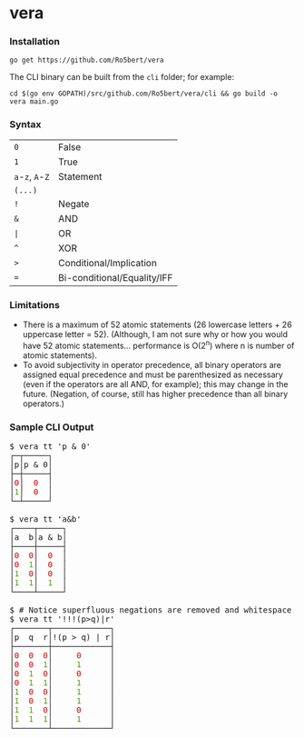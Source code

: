 # vera

### Installation
`go get https://github.com/Ro5bert/vera`

The CLI binary can be built from the `cli` folder; for example:
```
cd $(go env GOPATH)/src/github.com/Ro5bert/vera/cli && go build -o vera main.go
```

### Syntax

<table>
<tr> <td><code>0</code></td> <td>False</td> </tr>
<tr> <td><code>1</code></td> <td>True</td> </tr>
<tr> <td><code>a</code>-<code>z</code>, <code>A</code>-<code>Z</code></td> <td>Statement</td> </tr>
<tr> <td><code>(...)</code></td> <td></td> </tr>
<tr> <td><code>!</code></td> <td>Negate</td> </tr>
<tr> <td><code>&</code></td> <td>AND</td> </tr>
<tr> <td><code>|</code></td> <td>OR</td> </tr>
<tr> <td><code>^</code></td> <td>XOR</td> </tr>
<tr> <td><code>&gt;</code></td> <td>Conditional/Implication</td> </tr>
<tr> <td><code>=</code></td> <td>Bi-conditional/Equality/IFF</td> </tr>
</table>

### Limitations

- There is a maximum of 52 atomic statements (26 lowercase letters + 26 uppercase letter = 52). (Although, I am not sure
  why or how you would have 52 atomic statements... performance is O(2<sup>n</sup>) where n is number of atomic statements).
- To avoid subjectivity in operator precedence, all binary operators are assigned equal precedence and must be
  parenthesized as necessary (even if the operators are all AND, for example); this may change in the future.
  (Negation, of course, still has higher precedence than all binary operators.)
  
### Sample CLI Output

<pre>
$ vera tt 'p & 0'
┌─┬─────┐
│p│p &amp; 0│
├─┼─────┤
│<font style="color:#CC0000">0</font>│<font style="color:#CC0000">  0  </font>│
│<font style="color:#4E9A06">1</font>│<font style="color:#CC0000">  0  </font>│
└─┴─────┘

$ vera tt 'a&b'
┌────┬─────┐
│a  b│a &amp; b│
├────┼─────┤
│<font style="color:#CC0000">0</font>  <font style="color:#CC0000">0</font>│<font style="color:#CC0000">  0  </font>│
│<font style="color:#CC0000">0</font>  <font style="color:#4E9A06">1</font>│<font style="color:#CC0000">  0  </font>│
│<font style="color:#4E9A06">1</font>  <font style="color:#CC0000">0</font>│<font style="color:#CC0000">  0  </font>│
│<font style="color:#4E9A06">1</font>  <font style="color:#4E9A06">1</font>│<font style="color:#4E9A06">  1  </font>│
└────┴─────┘

$ # Notice superfluous negations are removed and whitespace is added.
$ vera tt '!!!(p>q)|r'
┌───────┬────────────┐
│p  q  r│!(p &gt; q) | r│
├───────┼────────────┤
│<font style="color:#CC0000">0</font>  <font style="color:#CC0000">0</font>  <font style="color:#CC0000">0</font>│<font style="color:#CC0000">     0      </font>│
│<font style="color:#CC0000">0</font>  <font style="color:#CC0000">0</font>  <font style="color:#4E9A06">1</font>│<font style="color:#4E9A06">     1      </font>│
│<font style="color:#CC0000">0</font>  <font style="color:#4E9A06">1</font>  <font style="color:#CC0000">0</font>│<font style="color:#CC0000">     0      </font>│
│<font style="color:#CC0000">0</font>  <font style="color:#4E9A06">1</font>  <font style="color:#4E9A06">1</font>│<font style="color:#4E9A06">     1      </font>│
│<font style="color:#4E9A06">1</font>  <font style="color:#CC0000">0</font>  <font style="color:#CC0000">0</font>│<font style="color:#4E9A06">     1      </font>│
│<font style="color:#4E9A06">1</font>  <font style="color:#CC0000">0</font>  <font style="color:#4E9A06">1</font>│<font style="color:#4E9A06">     1      </font>│
│<font style="color:#4E9A06">1</font>  <font style="color:#4E9A06">1</font>  <font style="color:#CC0000">0</font>│<font style="color:#CC0000">     0      </font>│
│<font style="color:#4E9A06">1</font>  <font style="color:#4E9A06">1</font>  <font style="color:#4E9A06">1</font>│<font style="color:#4E9A06">     1      </font>│
└───────┴────────────┘
</pre>

